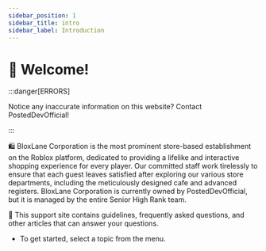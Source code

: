 ```yaml
---
sidebar_position: 1
sidebar_title: intro
sidebar_label: Introduction
---
```


# 👋 Welcome!

:::danger[ERRORS]

Notice any inaccurate information on this website? Contact PostedDevOfficial!

:::


🛍️ BloxLane Corporation is the most prominent store-based establishment on the Roblox platform, dedicated to providing a lifelike and interactive shopping experience for every player. Our committed staff work tirelessly to ensure that each guest leaves satisfied after exploring our various store departments, including the meticulously designed cafe and advanced registers. BloxLane Corporation is currently owned by PostedDevOfficial, but it is managed by the entire Senior High Rank team.

🔎 This support site contains guidelines, frequently asked questions, and other articles that can answer your questions.
- To get started, select a topic from the menu.
